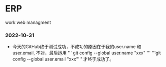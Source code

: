 # ERP
work web managment

### 2022-10-31
- 今天的GitHub终于测试成功，不成功的原因在于我的user.name 和 user.email, 不对，最后运用 ''' git config --global user.name "xxx" ''' '''git config --global user.email "xxx"''' 才终于成功了。